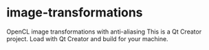 # image-transformations
OpenCL image transformations with anti-aliasing
This is a Qt Creator project. Load with Qt Creator and build for your machine.
